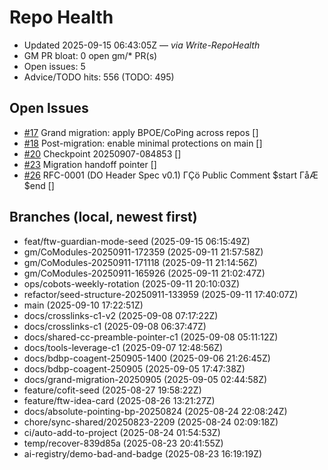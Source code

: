 # Repo Health

- Updated 2025-09-15 06:43:05Z — _via Write-RepoHealth_
- GM PR bloat: 0 open gm/* PR(s)
- Open issues: 5
- Advice/TODO hits: 556 (TODO: 495)

## Open Issues
- [#17](https://github.com/rickballard/CoModules/issues/17) Grand migration: apply BPOE/CoPing across repos []
- [#18](https://github.com/rickballard/CoModules/issues/18) Post-migration: enable minimal protections on main []
- [#20](https://github.com/rickballard/CoModules/issues/20) Checkpoint 20250907-084853 []
- [#23](https://github.com/rickballard/CoModules/issues/23) Migration handoff pointer []
- [#26](https://github.com/rickballard/CoModules/issues/26) RFC-0001 (DO Header Spec v0.1) ΓÇö Public Comment $start ΓåÆ $end []

## Branches (local, newest first)
- feat/ftw-guardian-mode-seed (2025-09-15 06:15:49Z)
- gm/CoModules-20250911-172359 (2025-09-11 21:57:58Z)
- gm/CoModules-20250911-171118 (2025-09-11 21:14:56Z)
- gm/CoModules-20250911-165926 (2025-09-11 21:02:47Z)
- ops/cobots-weekly-rotation (2025-09-11 20:10:03Z)
- refactor/seed-structure-20250911-133959 (2025-09-11 17:40:07Z)
- main (2025-09-10 17:22:51Z)
- docs/crosslinks-c1-v2 (2025-09-08 07:17:22Z)
- docs/crosslinks-c1 (2025-09-08 06:37:47Z)
- docs/shared-cc-preamble-pointer-c1 (2025-09-08 05:11:12Z)
- docs/tools-leverage-c1 (2025-09-07 12:48:56Z)
- docs/bdbp-coagent-250905-1400 (2025-09-06 21:26:45Z)
- docs/bdbp-coagent-250905 (2025-09-05 17:47:38Z)
- docs/grand-migration-20250905 (2025-09-05 02:44:58Z)
- feature/cofit-seed (2025-08-27 19:58:22Z)
- feature/ftw-idea-card (2025-08-26 13:21:27Z)
- docs/absolute-pointing-bp-20250824 (2025-08-24 22:08:24Z)
- chore/sync-shared/20250823-2209 (2025-08-24 02:09:18Z)
- ci/auto-add-to-project (2025-08-24 01:54:53Z)
- temp/recover-839d85a (2025-08-23 20:41:55Z)
- ai-registry/demo-bad-and-badge (2025-08-23 16:19:19Z)

